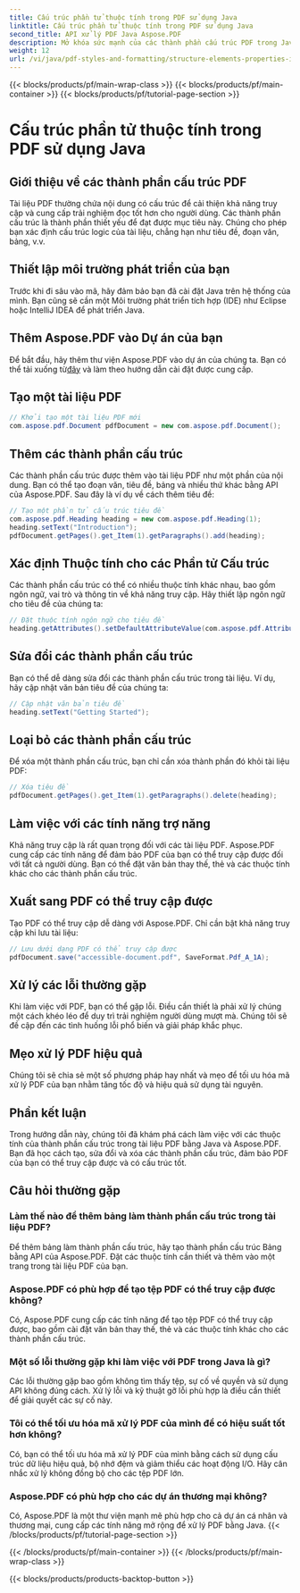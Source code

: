 ```yaml
---
title: Cấu trúc phần tử thuộc tính trong PDF sử dụng Java
linktitle: Cấu trúc phần tử thuộc tính trong PDF sử dụng Java
second_title: API xử lý PDF Java Aspose.PDF
description: Mở khóa sức mạnh của các thành phần cấu trúc PDF trong Java với Aspose.PDF. Tìm hiểu cách tạo, sửa đổi và tối ưu hóa PDF để có khả năng truy cập.
weight: 12
url: /vi/java/pdf-styles-and-formatting/structure-elements-properties-in-pdf-using-java/
---
```


{{< blocks/products/pf/main-wrap-class >}}
{{< blocks/products/pf/main-container >}}
{{< blocks/products/pf/tutorial-page-section >}}

# Cấu trúc phần tử thuộc tính trong PDF sử dụng Java


## Giới thiệu về các thành phần cấu trúc PDF

Tài liệu PDF thường chứa nội dung có cấu trúc để cải thiện khả năng truy cập và cung cấp trải nghiệm đọc tốt hơn cho người dùng. Các thành phần cấu trúc là thành phần thiết yếu để đạt được mục tiêu này. Chúng cho phép bạn xác định cấu trúc logic của tài liệu, chẳng hạn như tiêu đề, đoạn văn, bảng, v.v.

## Thiết lập môi trường phát triển của bạn

Trước khi đi sâu vào mã, hãy đảm bảo bạn đã cài đặt Java trên hệ thống của mình. Bạn cũng sẽ cần một Môi trường phát triển tích hợp (IDE) như Eclipse hoặc IntelliJ IDEA để phát triển Java.

## Thêm Aspose.PDF vào Dự án của bạn

 Để bắt đầu, hãy thêm thư viện Aspose.PDF vào dự án của chúng ta. Bạn có thể tải xuống từ[đây](https://releases.aspose.com/pdf/java/) và làm theo hướng dẫn cài đặt được cung cấp.

## Tạo một tài liệu PDF

```java
// Khởi tạo một tài liệu PDF mới
com.aspose.pdf.Document pdfDocument = new com.aspose.pdf.Document();
```

## Thêm các thành phần cấu trúc

Các thành phần cấu trúc được thêm vào tài liệu PDF như một phần của nội dung. Bạn có thể tạo đoạn văn, tiêu đề, bảng và nhiều thứ khác bằng API của Aspose.PDF. Sau đây là ví dụ về cách thêm tiêu đề:

```java
// Tạo một phần tử cấu trúc tiêu đề
com.aspose.pdf.Heading heading = new com.aspose.pdf.Heading(1);
heading.setText("Introduction");
pdfDocument.getPages().get_Item(1).getParagraphs().add(heading);
```

## Xác định Thuộc tính cho các Phần tử Cấu trúc

Các thành phần cấu trúc có thể có nhiều thuộc tính khác nhau, bao gồm ngôn ngữ, vai trò và thông tin về khả năng truy cập. Hãy thiết lập ngôn ngữ cho tiêu đề của chúng ta:

```java
// Đặt thuộc tính ngôn ngữ cho tiêu đề
heading.getAttributes().setDefaultAttributeValue(com.aspose.pdf.AttributeKeys.Lang, "en-US");
```

## Sửa đổi các thành phần cấu trúc

Bạn có thể dễ dàng sửa đổi các thành phần cấu trúc trong tài liệu. Ví dụ, hãy cập nhật văn bản tiêu đề của chúng ta:

```java
// Cập nhật văn bản tiêu đề
heading.setText("Getting Started");
```

## Loại bỏ các thành phần cấu trúc

Để xóa một thành phần cấu trúc, bạn chỉ cần xóa thành phần đó khỏi tài liệu PDF:

```java
// Xóa tiêu đề
pdfDocument.getPages().get_Item(1).getParagraphs().delete(heading);
```

## Làm việc với các tính năng trợ năng

Khả năng truy cập là rất quan trọng đối với các tài liệu PDF. Aspose.PDF cung cấp các tính năng để đảm bảo PDF của bạn có thể truy cập được đối với tất cả người dùng. Bạn có thể đặt văn bản thay thế, thẻ và các thuộc tính khác cho các thành phần cấu trúc.

## Xuất sang PDF có thể truy cập được

Tạo PDF có thể truy cập dễ dàng với Aspose.PDF. Chỉ cần bật khả năng truy cập khi lưu tài liệu:

```java
// Lưu dưới dạng PDF có thể truy cập được
pdfDocument.save("accessible-document.pdf", SaveFormat.Pdf_A_1A);
```

## Xử lý các lỗi thường gặp

Khi làm việc với PDF, bạn có thể gặp lỗi. Điều cần thiết là phải xử lý chúng một cách khéo léo để duy trì trải nghiệm người dùng mượt mà. Chúng tôi sẽ đề cập đến các tình huống lỗi phổ biến và giải pháp khắc phục.

## Mẹo xử lý PDF hiệu quả

Chúng tôi sẽ chia sẻ một số phương pháp hay nhất và mẹo để tối ưu hóa mã xử lý PDF của bạn nhằm tăng tốc độ và hiệu quả sử dụng tài nguyên.

## Phần kết luận

Trong hướng dẫn này, chúng tôi đã khám phá cách làm việc với các thuộc tính của thành phần cấu trúc trong tài liệu PDF bằng Java và Aspose.PDF. Bạn đã học cách tạo, sửa đổi và xóa các thành phần cấu trúc, đảm bảo PDF của bạn có thể truy cập được và có cấu trúc tốt.

## Câu hỏi thường gặp

### Làm thế nào để thêm bảng làm thành phần cấu trúc trong tài liệu PDF?

Để thêm bảng làm thành phần cấu trúc, hãy tạo thành phần cấu trúc Bảng bằng API của Aspose.PDF. Đặt các thuộc tính cần thiết và thêm vào một trang trong tài liệu PDF của bạn.

### Aspose.PDF có phù hợp để tạo tệp PDF có thể truy cập được không?

Có, Aspose.PDF cung cấp các tính năng để tạo tệp PDF có thể truy cập được, bao gồm cài đặt văn bản thay thế, thẻ và các thuộc tính khác cho các thành phần cấu trúc.

### Một số lỗi thường gặp khi làm việc với PDF trong Java là gì?

Các lỗi thường gặp bao gồm không tìm thấy tệp, sự cố về quyền và sử dụng API không đúng cách. Xử lý lỗi và kỹ thuật gỡ lỗi phù hợp là điều cần thiết để giải quyết các sự cố này.

### Tôi có thể tối ưu hóa mã xử lý PDF của mình để có hiệu suất tốt hơn không?

Có, bạn có thể tối ưu hóa mã xử lý PDF của mình bằng cách sử dụng cấu trúc dữ liệu hiệu quả, bộ nhớ đệm và giảm thiểu các hoạt động I/O. Hãy cân nhắc xử lý không đồng bộ cho các tệp PDF lớn.

### Aspose.PDF có phù hợp cho các dự án thương mại không?

Có, Aspose.PDF là một thư viện mạnh mẽ phù hợp cho cả dự án cá nhân và thương mại, cung cấp các tính năng mở rộng để xử lý PDF bằng Java.
{{< /blocks/products/pf/tutorial-page-section >}}

{{< /blocks/products/pf/main-container >}}
{{< /blocks/products/pf/main-wrap-class >}}

{{< blocks/products/products-backtop-button >}}
